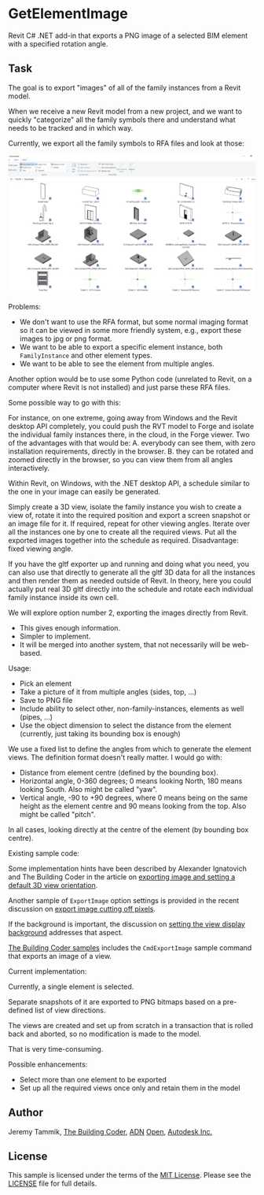 # GetElementImage

Revit C# .NET add-in that exports a PNG image of a selected BIM element with a specified rotation angle.

## Task

The goal is to export "images" of all of the family instances from a Revit model.

When we receive a new Revit model from a new project, and we want to quickly "categorize" all the family symbols there and understand what needs to be tracked and in which way.

Currently, we export all the family symbols to RFA files and look at those:

![RFA thumbnails in Windows Explorer](img/windows_explorer_with_rfa_thumbnails.png "RFA thumbnails in Windows Explorer")

Problems:

- We don't want to use the RFA format, but some normal imaging format so it can be viewed in some more friendly system, e.g., export these images to jpg or png format.
- We want to be able to export a specific element instance, both `FamilyInstance` and other element types.
- We want to be able to see the element from multiple angles.  

Another option would be to use some Python code (unrelated to Revit, on a computer where Revit is not installed) and just parse these RFA files.

Some possible way to go with this:

For instance, on one extreme, going away from Windows and the Revit desktop API completely, you could push the RVT model to Forge and isolate the individual family instances there, in the cloud, in the Forge viewer. Two of the advantages with that would be: A. everybody can see them, with zero installation requirements, directly in the browser. B. they can be rotated and zoomed directly in the browser, so you can view them from all angles interactively.

Within Revit, on Windows, with the .NET desktop API, a schedule similar to the one in your image can easily be generated.

Simply create a 3D view, isolate the family instance you wish to create a view of, rotate it into the required position and export a screen snapshot or an image file for it. If required, repeat for other viewing angles. Iterate over all the instances one by one to create all the required views. Put all the exported images together into the schedule as required. Disadvantage: fixed viewing angle.

If you have the gltf exporter up and running and doing what you need, you can also use that directly to generate all the gltf 3D data for all the instances and then render them as needed outside of Revit. In theory, here you could actually put real 3D gltf directly into the schedule and rotate each individual family instance inside its own cell.

We will explore option number 2, exporting the images directly from Revit. 

- This gives enough information.
- Simpler to implement.
- It will be merged into another system, that not necessarily will be web-based.

Usage:

- Pick an element
- Take a picture of it from multiple angles (sides, top, ...)
- Save to PNG file
- Include ability to select other, non-family-instances, elements as well (pipes, ...)
- Use the object dimension to select the distance from the element (currently, just taking its bounding box is enough)

We use a fixed list to define the angles from which to generate the element views.
The definition format doesn't really matter. I would go with:

- Distance from element centre (defined by the bounding box).
- Horizontal angle, 0-360 degrees; 0 means looking North, 180 means looking South. Also might be called "yaw".
- Vertical angle, -90 to +90 degrees, where 0 means being on the same height as the element centre and 90 means looking from the top. Also might be called "pitch".

In all cases, looking directly at the centre of the element (by bounding box centre).

Existing sample code:

Some implementation hints have been described by Alexander Ignatovich and The Building Coder in the article 
on [exporting image and setting a default 3D view orientation](https://thebuildingcoder.typepad.com/blog/2013/08/setting-a-default-3d-view-orientation.html).

Another sample of `ExportImage` option settings is provided in the recent discussion on [export image cutting off pixels](https://thebuildingcoder.typepad.com/blog/2020/06/creating-material-texture-and-retaining-pixels.html#3).

If the background is important, the discussion on [setting the view display background](https://thebuildingcoder.typepad.com/blog/2013/12/setting-the-view-display-background.html) addresses that aspect.

[The Building Coder samples]() includes the `CmdExportImage` sample command that exports an image of a view.

Current implementation:

Currently, a single element is selected.

Separate snapshots of it are exported to PNG bitmaps based on a pre-defined list of view directions.

The views are created and set up from scratch in a transaction that is rolled back and aborted, so no modification is made to the model.

That is very time-consuming.

Possible enhancements:

- Select more than one element to be exported
- Set up all the required views once only and retain them in the model

## <a name="author"></a>Author

Jeremy Tammik, [The Building Coder](http://thebuildingcoder.typepad.com), [ADN](http://www.autodesk.com/adn) [Open](http://www.autodesk.com/adnopen), [Autodesk Inc.](http://www.autodesk.com)

## <a name="license"></a>License

This sample is licensed under the terms of the [MIT License](http://opensource.org/licenses/MIT).
Please see the [LICENSE](LICENSE) file for full details.

